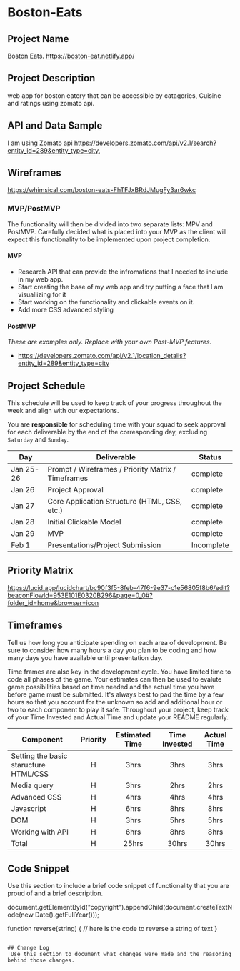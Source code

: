 # Boston-Eats

## Project Name

Boston Eats.
https://boston-eat.netlify.app/

## Project Description

web app for boston eatery that can be accessible by catagories, Cuisine and ratings using zomato api.

## API and Data Sample
I am using Zomato api
https://developers.zomato.com/api/v2.1/search?entity_id=289&entity_type=city,

## Wireframes

https://whimsical.com/boston-eats-FhTFJxBRdJMugFy3ar6wkc

### MVP/PostMVP

The functionality will then be divided into two separate lists: MPV and PostMVP.  Carefully decided what is placed into your MVP as the client will expect this functionality to be implemented upon project completion.  

#### MVP 

- Research API that can provide the infromations that I needed to include in my web app. 
- Start creating the base of my web app and try putting a face that I am visuallizing for it
- Start working on the functionality and clickable events on it.
- Add more CSS advanced styling

#### PostMVP  
*These are examples only. Replace with your own Post-MVP features.*

- https://developers.zomato.com/api/v2.1/location_details?entity_id=289&entity_type=city

## Project Schedule

This schedule will be used to keep track of your progress throughout the week and align with our expectations.  

You are **responsible** for scheduling time with your squad to seek approval for each deliverable by the end of the corresponding day, excluding `Saturday` and `Sunday`.

|  Day | Deliverable | Status
|---|---| ---|
|Jan 25-26| Prompt / Wireframes / Priority Matrix / Timeframes | complete
|Jan 26| Project Approval | complete
|Jan 27| Core Application Structure (HTML, CSS, etc.) | complete
|Jan 28| Initial Clickable Model  | complete
|Jan 29| MVP | complete
|Feb 1| Presentations/Project Submission | Incomplete

## Priority Matrix
https://lucid.app/lucidchart/bc90f3f5-8feb-47f6-9e37-c1e56805f8b6/edit?beaconFlowId=953E101E0320B296&page=0_0#?folder_id=home&browser=icon

## Timeframes

Tell us how long you anticipate spending on each area of development. Be sure to consider how many hours a day you plan to be coding and how many days you have available until presentation day.

Time frames are also key in the development cycle.  You have limited time to code all phases of the game.  Your estimates can then be used to evalute game possibilities based on time needed and the actual time you have before game must be submitted. It's always best to pad the time by a few hours so that you account for the unknown so add and additional hour or two to each component to play it safe. Throughout your project, keep track of your Time Invested and Actual Time and update your README regularly.

| Component | Priority | Estimated Time | Time Invested | Actual Time |
| --- | :---: |  :---: | :---: | :---: |
| Setting the basic staructure HTML/CSS | H | 3hrs| 3hrs | 3hrs |
| Media query | H | 3hrs| 2hrs | 2hrs |
| Advanced CSS| H | 4hrs| 4hrs | 4hrs |
| Javascript| H | 6hrs| 8hrs| 8hrs |
| DOM | H | 3hrs| 5hrs | 5hrs |
| Working with API | H | 6hrs| 8hrs| 8hrs |
| Total | H | 25hrs| 30hrs | 30hrs|

## Code Snippet

Use this section to include a brief code snippet of functionality that you are proud of and a brief description.  

  document.getElementById("copyright").appendChild(document.createTextNode(new Date().getFullYear()));

function reverse(string) {
	// here is the code to reverse a string of text
}
```

## Change Log
 Use this section to document what changes were made and the reasoning behind those changes.  
